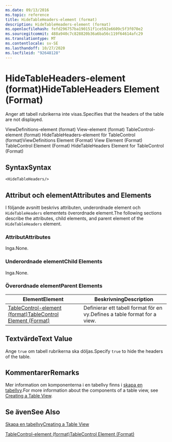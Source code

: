 ```yaml
---
ms.date: 09/13/2016
ms.topic: reference
title: HideTableHeaders-element (format)
description: HideTableHeaders-element (format)
ms.openlocfilehash: fefd296757ba190151f1ce592e6609c5f3f070e2
ms.sourcegitcommit: 488a940c7c828820b36a6ba56c119f64614afc29
ms.translationtype: MT
ms.contentlocale: sv-SE
ms.lasthandoff: 10/27/2020
ms.locfileid: "92648128"
---
```

# <a name="hidetableheaders-element-format"></a><span data-ttu-id="1d9cc-103">HideTableHeaders-element (format)</span><span class="sxs-lookup"><span data-stu-id="1d9cc-103">HideTableHeaders Element (Format)</span></span>

<span data-ttu-id="1d9cc-104">Anger att tabell rubrikerna inte visas.</span><span class="sxs-lookup"><span data-stu-id="1d9cc-104">Specifies that the headers of the table are not displayed.</span></span>

<span data-ttu-id="1d9cc-105">ViewDefinitions-element (format) View-element (format) TableControl-element (format) HideTableHeaders-element för TableControl (format)</span><span class="sxs-lookup"><span data-stu-id="1d9cc-105">ViewDefinitions Element (Format) View Element (Format) TableControl Element (Format) HideTableHeaders Element for TableControl (Format)</span></span>

## <a name="syntax"></a><span data-ttu-id="1d9cc-106">Syntax</span><span class="sxs-lookup"><span data-stu-id="1d9cc-106">Syntax</span></span>

```vb
<HideTableHeaders/>
```

## <a name="attributes-and-elements"></a><span data-ttu-id="1d9cc-107">Attribut och element</span><span class="sxs-lookup"><span data-stu-id="1d9cc-107">Attributes and Elements</span></span>

<span data-ttu-id="1d9cc-108">I följande avsnitt beskrivs attributen, underordnade element och `HideTableHeaders` elementets överordnade element.</span><span class="sxs-lookup"><span data-stu-id="1d9cc-108">The following sections describe the attributes, child elements, and parent element of the `HideTableHeaders` element.</span></span>

### <a name="attributes"></a><span data-ttu-id="1d9cc-109">Attribut</span><span class="sxs-lookup"><span data-stu-id="1d9cc-109">Attributes</span></span>

<span data-ttu-id="1d9cc-110">Inga.</span><span class="sxs-lookup"><span data-stu-id="1d9cc-110">None.</span></span>

### <a name="child-elements"></a><span data-ttu-id="1d9cc-111">Underordnade element</span><span class="sxs-lookup"><span data-stu-id="1d9cc-111">Child Elements</span></span>

<span data-ttu-id="1d9cc-112">Inga.</span><span class="sxs-lookup"><span data-stu-id="1d9cc-112">None.</span></span>

### <a name="parent-elements"></a><span data-ttu-id="1d9cc-113">Överordnade element</span><span class="sxs-lookup"><span data-stu-id="1d9cc-113">Parent Elements</span></span>

|<span data-ttu-id="1d9cc-114">Element</span><span class="sxs-lookup"><span data-stu-id="1d9cc-114">Element</span></span>|<span data-ttu-id="1d9cc-115">Beskrivning</span><span class="sxs-lookup"><span data-stu-id="1d9cc-115">Description</span></span>|
|-------------|-----------------|
|[<span data-ttu-id="1d9cc-116">TableControl-element (format)</span><span class="sxs-lookup"><span data-stu-id="1d9cc-116">TableControl Element (Format)</span></span>](./tablecontrol-element-format.md)|<span data-ttu-id="1d9cc-117">Definierar ett tabell format för en vy.</span><span class="sxs-lookup"><span data-stu-id="1d9cc-117">Defines a table format for a view.</span></span>|

## <a name="text-value"></a><span data-ttu-id="1d9cc-118">Textvärde</span><span class="sxs-lookup"><span data-stu-id="1d9cc-118">Text Value</span></span>

<span data-ttu-id="1d9cc-119">Ange `true` om tabell rubrikerna ska döljas.</span><span class="sxs-lookup"><span data-stu-id="1d9cc-119">Specify `true` to hide the headers of the table.</span></span>

## <a name="remarks"></a><span data-ttu-id="1d9cc-120">Kommentarer</span><span class="sxs-lookup"><span data-stu-id="1d9cc-120">Remarks</span></span>

<span data-ttu-id="1d9cc-121">Mer information om komponenterna i en tabellvy finns i [skapa en tabellvy](./creating-a-table-view.md).</span><span class="sxs-lookup"><span data-stu-id="1d9cc-121">For more information about the components of a table view, see [Creating a Table View](./creating-a-table-view.md).</span></span>

## <a name="see-also"></a><span data-ttu-id="1d9cc-122">Se även</span><span class="sxs-lookup"><span data-stu-id="1d9cc-122">See Also</span></span>

[<span data-ttu-id="1d9cc-123">Skapa en tabellvy</span><span class="sxs-lookup"><span data-stu-id="1d9cc-123">Creating a Table View</span></span>](./creating-a-table-view.md)

[<span data-ttu-id="1d9cc-124">TableControl-element (format)</span><span class="sxs-lookup"><span data-stu-id="1d9cc-124">TableControl Element (Format)</span></span>](./tablecontrol-element-format.md)
